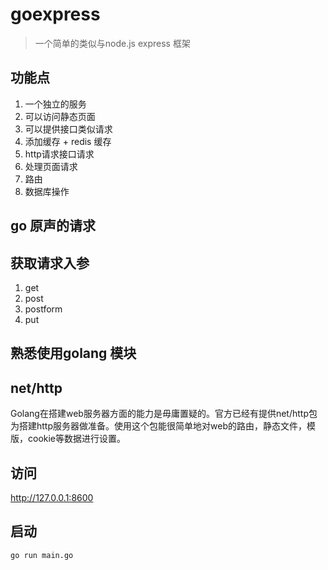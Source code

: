 # goexpress
> 一个简单的类似与node.js express 框架


## 功能点

1. 一个独立的服务
2. 可以访问静态页面
3. 可以提供接口类似请求
4. 添加缓存 + redis 缓存
5. http请求接口请求
6. 处理页面请求
7. 路由
8. 数据库操作

## go 原声的请求

## 获取请求入参
1. get
2. post
3. postform
4. put

## 熟悉使用golang 模块


## net/http
Golang在搭建web服务器方面的能力是毋庸置疑的。官方已经有提供net/http包为搭建http服务器做准备。使用这个包能很简单地对web的路由，静态文件，模版，cookie等数据进行设置。


## 


## 访问

http://127.0.0.1:8600


## 启动

```text
go run main.go
```
